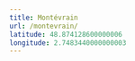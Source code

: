 ```yaml
---
title: Montévrain
url: /montevrain/
latitude: 48.874128600000006
longitude: 2.7483440000000003
---
```

